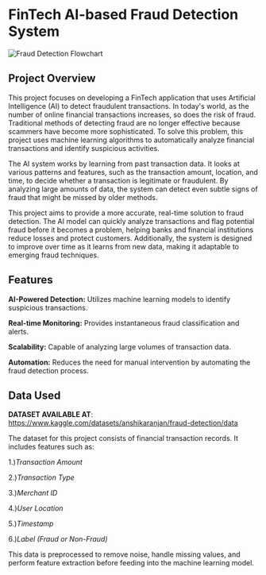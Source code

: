 # FinTech AI-based Fraud Detection System

![Fraud Detection Flowchart](https://financialcrimeacademy.org/wp-content/uploads/2022/05/1-46-1536x864.jpg)


## Project Overview



This project focuses on developing a FinTech application that uses Artificial Intelligence (AI) to detect fraudulent transactions. In today's world, as the number of online financial transactions increases, so does the risk of fraud. Traditional methods of detecting fraud are no longer effective because scammers have become more sophisticated. To solve this problem, this project uses machine learning algorithms to automatically analyze financial transactions and identify suspicious activities.

The AI system works by learning from past transaction data. It looks at various patterns and features, such as the transaction amount, location, and time, to decide whether a transaction is legitimate or fraudulent. By analyzing large amounts of data, the system can detect even subtle signs of fraud that might be missed by older methods.

This project aims to provide a more accurate, real-time solution to fraud detection. The AI model can quickly analyze transactions and flag potential fraud before it becomes a problem, helping banks and financial institutions reduce losses and protect customers. Additionally, the system is designed to improve over time as it learns from new data, making it adaptable to emerging fraud techniques.



## Features 

**AI-Powered Detection:** Utilizes machine learning models to identify suspicious transactions.

**Real-time Monitoring:** Provides instantaneous fraud classification and alerts.

**Scalability:** Capable of analyzing large volumes of transaction data.

**Automation:** Reduces the need for manual intervention by automating the fraud detection process.

## Data Used

**DATASET AVAILABLE AT**: https://www.kaggle.com/datasets/anshikaranjan/fraud-detection/data

The dataset for this project consists of financial transaction records. It includes features such as:

1.)*Transaction Amount*

2.)*Transaction Type*

3.)*Merchant ID*

4.)*User Location*

5.)*Timestamp*

6.)*Label (Fraud or Non-Fraud)*

This data is preprocessed to remove noise, handle missing values, and perform feature extraction before feeding into the machine learning model.
